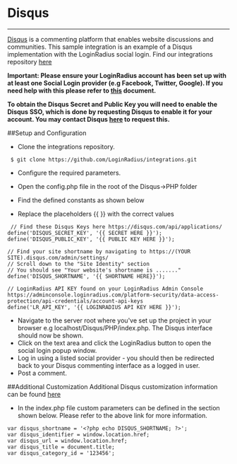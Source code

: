 # Disqus

---

[Disqus](http://disqus.com/) is a commenting platform that enables website discussions and communities. This sample integration is an example of a Disqus implementation with the LoginRadius social login. Find our integrations repository [here](https://github.com/LoginRadius/integrations)

**Important: Please ensure your LoginRadius account has been set up with at least one Social Login provider (e.g Facebook, Twitter, Google). If you need help with this please refer to [this](https://www.loginradius.com/legacy/docs/authentication/quick-start/social-login/#configuresocialprovider2) document.**

**To obtain the Disqus Secret and Public Key you will need to enable the Disqus SSO, which is done by requesting Disqus to enable it for your account. You may contact Disqus [here](https://disqus.com/support/?article=contact_SSO) to request this.**

##Setup and Configuration

- Clone the integrations repository.

```
 $ git clone https://github.com/LoginRadius/integrations.git
```

- Configure the required parameters.

- Open the config.php file in the root of the Disqus->PHP folder
- Find the defined constants as shown below
- Replace the placeholders {{ }} with the correct values

```
 // Find these Disqus Keys here https://disqus.com/api/applications/
define('DISQUS_SECRET_KEY', '{{ SECRET HERE }}');
define('DISQUS_PUBLIC_KEY', '{{ PUBLIC KEY HERE }}');

// Find your site shortname by navigating to https://(YOUR SITE).disqus.com/admin/settings/
// Scroll down to the "Site Identity" section
// You should see "Your website's shortname is ......."
define('DISQUS_SHORTNAME', '{{ SHORTNAME HERE}}');

// LoginRadius API KEY found on your LoginRadius Admin Console https://adminconsole.loginradius.com/platform-security/data-access-protection/api-credentials/account-api-keys
define('LR_API_KEY', '{{ LOGINRADIUS API KEY HERE }}');
```

- Navigate to the server root where you've set up the project in your browser e.g localhost/Disqus/PHP/index.php. The Disqus interface should now be shown.
- Click on the text area and click the LoginRadius button to open the social login popup window.
- Log in using a listed social provider - you should then be redirected back to your Disqus commenting interface as a logged in user.
- Post a comment.

##Additional Customization
Additional Disqus customization information can be found [here](https://help.disqus.com/customer/portal/articles/236206-integrating-single-sign-on)

- In the index.php file custom parameters can be defined in the section shown below. Please refer to the above link for more information.

```
var disqus_shortname = '<?php echo DISQUS_SHORTNAME; ?>';
var disqus_identifier = window.location.href;
var disqus_url = window.location.href;
var disqus_title = document.title;
var disqus_category_id = '123456';
```
